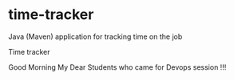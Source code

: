 # time-tracker
Java (Maven) application for tracking time on the job

Time tracker

Good Morning My Dear Students who came for Devops session !!!

